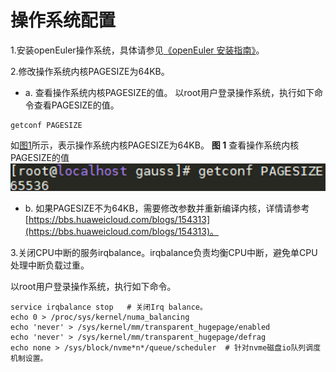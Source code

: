 # 操作系统配置

1.安装openEuler操作系统，具体请参见[《openEuler 安装指南》](https://openeuler.org/zh/docs/20.03_LTS/docs/Installation/installation.html)。

2.修改操作系统内核PAGESIZE为64KB。

- a. 查看操作系统内核PAGESIZE的值。
以root用户登录操作系统，执行如下命令查看PAGESIZE的值。
```
getconf PAGESIZE
```
如[图1](#fig1277156123020)所示，表示操作系统内核PAGESIZE为64KB。
**图 1**  查看操作系统内核PAGESIZE的值<a name="fig1277156123020"></a>
![](figures/Check-the-value-of-PAGESIZE-in-the-operating-system-kernel.png "查看操作系统内核PAGESIZE的值")

- b. 如果PAGESIZE不为64KB，需要修改参数并重新编译内核，详情请参考[https://bbs.huaweicloud.com/blogs/154313](https://bbs.huaweicloud.com/blogs/154313)。

3.关闭CPU中断的服务irqbalance。irqbalance负责均衡CPU中断，避免单CPU处理中断负载过重。

以root用户登录操作系统，执行如下命令。

```
service irqbalance stop   # 关闭Irq balance。
echo 0 > /proc/sys/kernel/numa_balancing
echo 'never' > /sys/kernel/mm/transparent_hugepage/enabled
echo 'never' > /sys/kernel/mm/transparent_hugepage/defrag
echo none > /sys/block/nvme*n*/queue/scheduler  # 针对nvme磁盘io队列调度机制设置。
```
